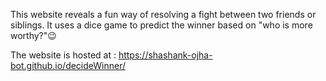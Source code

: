 This website reveals a fun way of resolving a fight between two friends or siblings. It uses a dice game to predict the winner based on "who is more worthy?"😉

The website is hosted at : https://shashank-ojha-bot.github.io/decideWinner/
